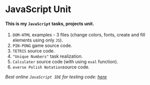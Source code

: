 # JavaScript Unit

#### This is my `JavaScript` tasks, projects unit.

1. `DOM-HTML` examples - 3 files (change colors, fonts, create and fill elements using only `JS`).
2. `PIN-PONG` game source code.
3. `TETRIS` source code.
4. `"Unique Numbers"` task realization.
5. `Calculater` source code (with using `eval` function).
6. `everse Polish Notation`source code. 

*Best online `JavaScript IDE` for testing code: [here](https://jsfiddle.net/)*
